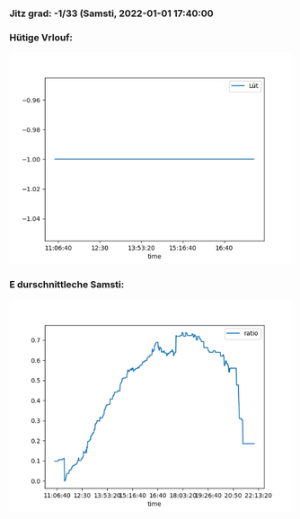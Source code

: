 ### Jitz grad: -1/33 (Samsti, 2022-01-01 17:40:00

### Hütige Vrlouf:
![Graph](Today.png)

### E durschnittleche Samsti:
![Graph](Samsti.png)